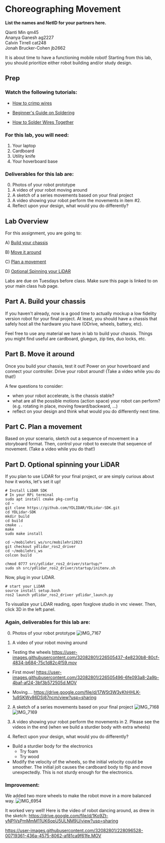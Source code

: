# Choreographing Movement
**List the names and NetID for your partners here.**

Qianti Min qm45  
Ananya Ganesh ag2227  
Calvin Tirrell cat248  
Jonah Brucker-Cohen jb2662  

It is about time to have a functioning mobile robot! Starting from this lab, you should prioritize either robot building and/or study design. 

## Prep
### Watch the following tutorials:
- [How to crimp wires](https://www.youtube.com/watch?v=SaU00MMjzn0&ab_channel=GrizzlyBuilds)

- [Beginner's Guide on Soldering](https://www.makerspaces.com/how-to-solder/)


- [How to Solder Wires Together](https://youtu.be/NSqPHQ1zQco)



### For this lab, you will need:
1. Your laptop
2. Cardboard
3. Utility knife
4. Your hoverboard base

### Deliverables for this lab are: 

0. Photos of your robot prototype
1. A video of your robot moving around
2. A sketch of a series movements based on your final project
3. A video showing your robot perform the movements in item #2.
4. Reflect upon your design, what would you do differently?


## Lab Overview
For this assignment, you are going to:

A) [Build your chassis](#part-a-build-your-chassis)

B) [Move it around](#part-b-move-it-around)

C) [Plan a movement](#part-c-plan-a-movement)

D) [Optional Spinning your LiDAR](#part-d-optional-spinning-your-LiDAR)

Labs are due on Tuesdays before class. Make sure this page is linked to on your main class hub page.

## Part A. Build your chassis
If you haven't already, now is a good time to actually mockup a low fidelity version robot for your final project. At least, you should have a chassis that safely host all the hardware you have (ODrive, wheels, battery, etc).

Feel free to use any material we have in lab to build your chassis. Things you might find useful are cardboard, gluegun, zip ties, duo locks, etc. 

## Part B. Move it around
Once you build your chassis, test it out! Power on your hoverboard and connect your controller. Drive your robot around! (Take a video while you do that!)

A few questions to consider:
- when your robot accelerate, is the chassis stable?
- what are all the possible motions (action space) your robot can perform? (e.g. rotating in place, moving foward/backward, ...)
- reflect on your design and think what would you do differently next time.

## Part C. Plan a movement
Based on your scenario, sketch out a sequence of movement in a storyboard format. 
Then, control your robot to execute that sequence of movement. (Take a video while you do that!)


## Part D. Optional spinning your LiDAR
If you plan to use LiDAR for your final project, or are simply curious about how it works, let's set it up!

```
# Install LiDAR SDK
# In your RPi terminal
sudo apt install cmake pkg-config
cd ~
git clone https://github.com/YDLIDAR/YDLidar-SDK.git
cd YDLidar-SDK
mkdir build
cd build
cmake ..
make
sudo make install
```

```
cd ~/mobilehri_ws/src/mobilehri2023
git checkout ydlidar_ros2_driver
cd ~/mobilehri_ws
colcon build

chmod 0777 src/ydlidar_ros2_driver/startup/*
sudo sh src/ydlidar_ros2_driver/startup/initenv.sh

```
Now, plug in your LiDAR.
```
# start your LiDAR
source install setup.bash
ros2 launch ydlidar_ros2_driver ydlidar_launch.py 
```

To visualize your LiDAR reading, open foxglove studio in vnc viewer. Then, click 3D in the left panel.

### Again, deliverables for this lab are: 

0. Photos of your robot prototype
![IMG_7167](https://user-images.githubusercontent.com/32082801/228095578-57850414-2ceb-42fc-a55d-baf02e22b0be.jpg)

1. A video of your robot moving around
- Testing the wheels
https://user-images.githubusercontent.com/32082801/226505437-4e8230b8-80cf-4834-b684-75c1d82c4f59.mov

- First move!
https://user-images.githubusercontent.com/32082801/226505496-6fe093a8-2a9b-4baf-af24-3bf3b572505d.MOV

- Moving....
https://drive.google.com/file/d/17W5t3W3yKhHHLK-1u9SKWv86DSj87ncm/view?usp=sharing


2. A sketch of a series movements based on your final project
![IMG_7168](https://user-images.githubusercontent.com/32082801/228095588-ca0de6c3-1c0d-44b5-ab9a-d51a15660a81.jpg)
![IMG_7169](https://user-images.githubusercontent.com/32082801/228095592-02c4412a-ffb9-40ad-9b3d-86320fa53191.jpg)

3. A video showing your robot perform the movements in 2.
Please see the videos in the end (when we build a sturdier body with extra wheels)

4. Reflect upon your design, what would you do differently?
- Build a sturdier body for the electronics
  - Try foam
  - Try wood
- Modify the velocity of the wheels, so the initial velocity could be smoother. The initial jolt causes the cardboard body to flip and move unexpectedly. This is not sturdy enough for the electronics. 

### Improvement:
We added two more wheels to make the robot move in a more balanced way.
![IMG_6954](https://user-images.githubusercontent.com/32082801/228096482-679a6eca-e6e0-4eaa-aa5f-f4393f7bc7d2.JPG)

It worked very well!
Here is the video of robot dancing around, as drew in the sketch:
https://drive.google.com/file/d/1Ko9Zt-yNPlVsPmMmM11UK6opU5ULNM9U/view?usp=sharing








https://user-images.githubusercontent.com/32082801/228096528-00719361-436a-4575-8062-af81ca9f61fe.MOV


